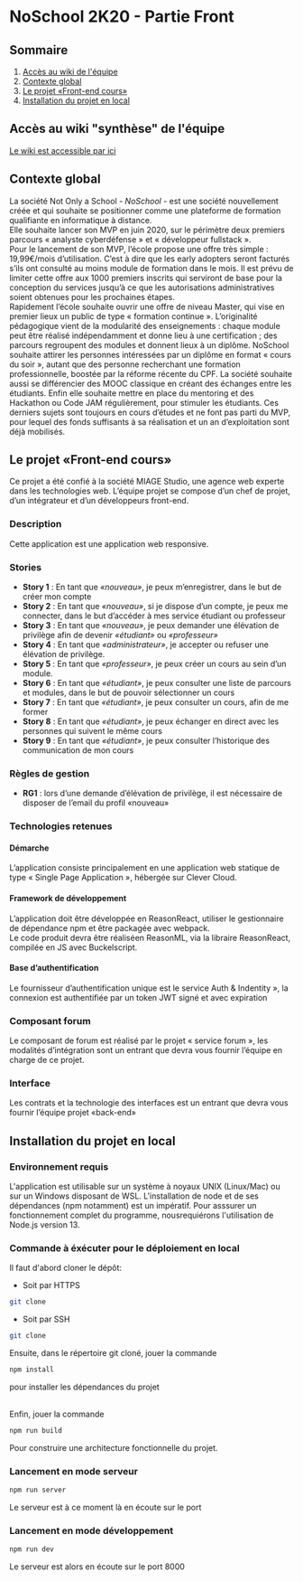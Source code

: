 # NoSchool 2K20 - Partie Front

## Sommaire
1. [Accès au wiki de l'équipe](#wiki)
2. [Contexte global](#context)
3. [Le projet «Front-end cours»](#project)
4. [Installation du projet en local](#installation)

## <a id="wiki"></a>Accès au wiki "synthèse" de l'équipe
[Le wiki est accessible par ici](https://github.com/NoSchool2K20/2FrontCours/wiki)


## <a id="context"></a>Contexte global
La société Not Only a School - _NoSchool_ - est une société nouvellement créée et qui souhaite se positionner comme une plateforme de formation qualifiante en informatique à distance. <br/>
Elle souhaite lancer son MVP en juin 2020, sur le périmètre deux premiers parcours « analyste cyberdéfense »
et « développeur fullstack ». <br/>
Pour le lancement de son MVP, l’école propose une offre très simple : 19,99€/mois d’utilisation. C’est à dire que les early adopters seront facturés s’ils ont consulté au moins module de formation dans le mois. Il est prévu de limiter cette offre aux 1000 premiers inscrits qui serviront de base pour la conception du services jusqu’à ce que les autorisations administratives soient obtenues pour les prochaines étapes.<br/>
Rapidement l’école souhaite ouvrir une offre de niveau Master, qui vise en premier lieux un public de type « formation continue ». L’originalité pédagogique vient de la modularité des enseignements : chaque module peut être réalisé indépendamment et donne lieu à une certification ; des parcours regroupent des modules et donnent lieux à un diplôme. NoSchool souhaite attirer les personnes intéressées par un diplôme en format « cours du soir », autant que des personne recherchant une formation professionnelle, boostée par la réforme récente du CPF. La société souhaite aussi se différencier des MOOC classique en créant des échanges entre les étudiants. Enfin elle souhaite mettre en place du mentoring et des Hackathon ou Code JAM régulièrement, pour stimuler les étudiants. Ces derniers sujets sont toujours en cours d’études et ne font pas parti du MVP, pour lequel des fonds suffisants à sa réalisation et un an d’exploitation sont déjà mobilisés.

## <a id="project"></a> Le projet «Front-end cours»
Ce projet a été confié à la société MIAGE Studio, une agence web experte dans les technologies web. L’équipe projet se compose d’un chef de projet, d’un intégrateur et d’un développeurs front-end.

### Description
Cette application est une application web responsive.

### Stories
- **Story 1** : En tant que _«nouveau»_, je peux m’enregistrer, dans le but de créer mon compte
- **Story 2** : En tant que _«nouveau»_, si je dispose d’un compte, je peux me connecter, dans le but d’accéder à mes service étudiant ou professeur
- **Story 3** : En tant que _«nouveau»_, je peux demander une élévation de privilège afin de devenir _«étudiant»_ ou _«professeur»_
- **Story 4** : En tant que _«administrateur»_, je accepter ou refuser une élévation de privilège.
- **Story 5** : En tant que _«professeur»_, je peux créer un cours au sein d’un module.
- **Story 6** : En tant que _«étudiant»_, je peux consulter une liste de parcours et modules, dans le but de pouvoir sélectionner un cours
- **Story 7** : En tant que _«étudiant»_, je peux consulter un cours, afin de me former
- **Story 8** : En tant que _«étudiant»_, je peux échanger en direct avec les personnes qui suivent le même cours
- **Story 9** : En tant que _«étudiant»_, je peux consulter l’historique des communication de mon cours

### Règles de gestion
- **RG1** : lors d’une demande d’élévation de privilège, il est nécessaire de disposer de l’email du profil «nouveau»

### Technologies retenues
#### Démarche
L’application consiste principalement en une application web statique de type « Single Page Application », hébergée sur Clever Cloud.

#### Framework de développement
L’application doit être développée en ReasonReact, utiliser le gestionnaire de dépendance npm et être packagée avec webpack.<br/>
Le code produit devra être réaliséen ReasonML, via la libraire ReasonReact, compilée en JS avec Buckelscript.

#### Base d’authentification
Le fournisseur d’authentification unique est le service Auth & Indentity », la connexion est authentifiée par un token JWT signé et avec expiration

### Composant forum
Le composant de forum est réalisé par le projet « service forum », les modalités d’intégration sont un entrant que devra vous fournir l’équipe en charge de ce projet.

### Interface
Les contrats et la technologie des interfaces est un entrant que devra vous fournir l’équipe projet «back-end»

## <a id="installation"></a>Installation du projet en local
### Environnement requis
L'application est utilisable sur un système à noyaux UNIX (Linux/Mac) ou sur un Windows disposant de WSL. L'installation de node et de ses dépendances (npm notamment) est un impératif. Pour asssurer un fonctionnement complet du programme, nousrequiérons l'utilisation de Node.js version 13.

### Commande à éxécuter pour le déploiement en local
Il faut d'abord cloner le dépôt:
  - Soit par HTTPS
```bash
git clone 
```
  - Soit par SSH
```bash
git clone
```

Ensuite, dans le répertoire git cloné, jouer la commande
```bash
npm install
```
pour installer les dépendances du projet

<br/>Enfin, jouer la commande
```bash
npm run build
```
Pour construire une architecture fonctionnelle du projet.

### Lancement en mode serveur
```bash
npm run server
```
Le serveur est à ce moment là en écoute sur le port
### Lancement en mode développement
```bash
npm run dev
```
Le serveur est alors en écoute sur le port 8000
